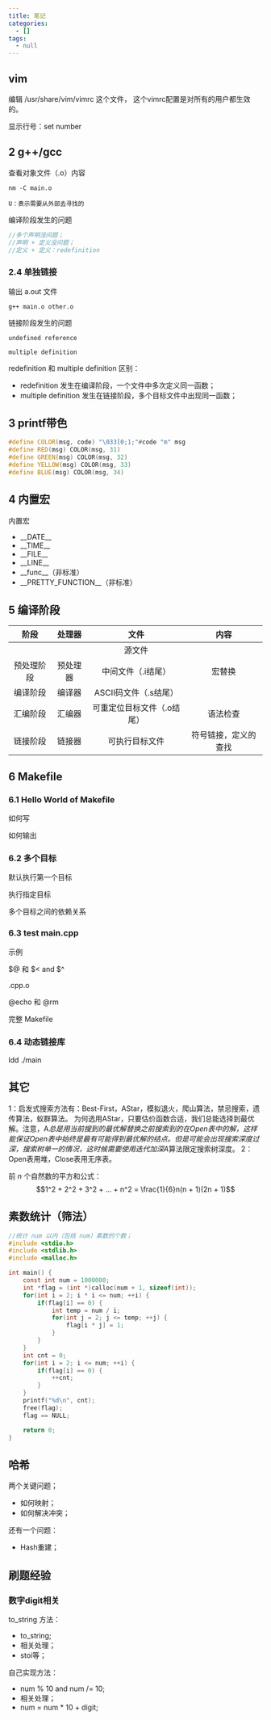 ```yaml
---
title: 笔记
categories:
  - []
tags:
  - null
---
```


<!--more-->
## vim
编辑 /usr/share/vim/vimrc 这个文件， 这个vimrc配置是对所有的用户都生效的。

显示行号：set number

## 2 g++/gcc

查看对象文件（.o）内容
```
nm -C main.o

U：表示需要从外部去寻找的
```
编译阶段发生的问题
```cpp
//多个声明没问题；
//声明 + 定义没问题；
//定义 + 定义：redefinition
```

### 2.4 单独链接
输出 a.out 文件
```
g++ main.o other.o
```

链接阶段发生的问题
```
undefined reference

multiple definition
```

redefinition 和 multiple definition 区别：
- redefinition 发生在编译阶段，一个文件中多次定义同一函数；
- multiple definition 发生在链接阶段，多个目标文件中出现同一函数；

## 3 printf带色
```cpp
#define COLOR(msg, code) "\033[0;1;"#code "m" msg
#define RED(msg) COLOR(msg, 31)
#define GREEN(msg) COLOR(msg, 32)
#define YELLOW(msg) COLOR(msg, 33)
#define BLUE(msg) COLOR(msg, 34)
```
## 4 内置宏
内置宏
- \_\_DATE\_\_
- \_\_TIME\_\_
- \_\_FILE\_\_
- \_\_LINE\_\_
- \_\_func\_\_（非标准）
- \_\_PRETTY_FUNCTION\_\_（非标准）


## 5 编译阶段
| 阶段 | 处理器 | 文件 |内容
|:-:|:-:|:-:|:-:|
|||源文件|
|预处理阶段|预处理器|中间文件（.i结尾）|宏替换
|编译阶段|编译器|ASCII码文件（.s结尾）|
|汇编阶段|汇编器|可重定位目标文件（.o结尾）|语法检查
|链接阶段|链接器|可执行目标文件|符号链接，定义的查找


## 6 Makefile
### 6.1 Hello World of Makefile
如何写

如何输出

### 6.2 多个目标
默认执行第一个目标

执行指定目标

多个目标之间的依赖关系

### 6.3 test main.cpp
示例

$@ 和 $< and $^

.cpp.o

@echo 和 @rm

完整 Makefile

### 6.4 动态链接库

ldd ./main


## 其它

1：启发式搜索方法有：Best-First，AStar，模拟退火，爬山算法，禁忌搜索，遗传算法，蚁群算法。
为何选用AStar，只要估价函数合适，我们总能选择到最优解。注意，A*总是用当前搜到的最优解替换之前搜索到的在Open表中的解，这样能保证Open表中始终是最有可能得到最优解的结点。但是可能会出现搜索深度过深，搜索树单一的情况，这时候需要使用迭代加深A*算法限定搜索树深度。
2：Open表用堆，Close表用无序表。

前 $n$ 个自然数的平方和公式：
$$1^2 + 2^2 + 3^2 + ... + n^2 = \frac{1}{6}n(n + 1)(2n + 1)$$


## 素数统计（筛法）
```c
//统计 num 以内（包括 num）素数的个数；
#include <stdio.h>
#include <stdlib.h>
#include <malloc.h>

int main() {
	const int num = 1000000;
    int *flag = (int *)calloc(num + 1, sizeof(int));
    for(int i = 2; i * i <= num; ++i) {
        if(flag[i] == 0) {
            int temp = num / i;
            for(int j = 2; j <= temp; ++j) {
                flag[i * j] = 1;
            }
        }
    }
    int cnt = 0;
    for(int i = 2; i <= num; ++i) {
        if(flag[i] == 0) {
            ++cnt;
        }
    }
	printf("%d\n", cnt);
    free(flag);
    flag == NULL;

	return 0;
}
```



## 哈希
两个关键问题；
- 如何映射；
- 如何解决冲突；

还有一个问题：
- Hash重建；




## 刷题经验
### 数字digit相关
to_string 方法：
- to_string;
- 相关处理；
- stoi等；

自己实现方法：
- num % 10 and num /= 10;
- 相关处理；
- num = num * 10 + digit;



